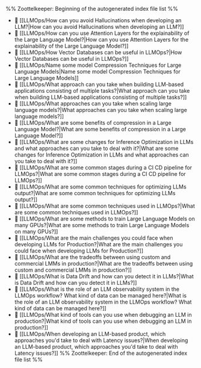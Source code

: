 %% Zoottelkeeper: Beginning of the autogenerated index file list  %%
- 📄 [[LLMOps/How can you avoid Hallucinations when developing an LLM?|How can you avoid Hallucinations when developing an LLM?]]
- 📄 [[LLMOps/How can you use Attention Layers for the explainability of the Large Language Model?|How can you use Attention Layers for the explainability of the Large Language Model?]]
- 📄 [[LLMOps/How Vector Databases can be useful in LLMOps?|How Vector Databases can be useful in LLMOps?]]
- 📄 [[LLMOps/Name some model Compression Techniques for Large Language Models|Name some model Compression Techniques for Large Language Models]]
- 📄 [[LLMOps/What approach can you take when building LLM-based applications consisting of multiple tasks?|What approach can you take when building LLM-based applications consisting of multiple tasks?]]
- 📄 [[LLMOps/What approaches can you take when scaling large language models?|What approaches can you take when scaling large language models?]]
- 📄 [[LLMOps/What are some benefits of compression in a Large Language Model?|What are some benefits of compression in a Large Language Model?]]
- 📄 [[LLMOps/What are some changes for Inference Optimization in LLMs and what approaches can you take to deal with it?|What are some changes for Inference Optimization in LLMs and what approaches can you take to deal with it?]]
- 📄 [[LLMOps/What are some common stages during a CI CD pipeline for LLMOps?|What are some common stages during a CI CD pipeline for LLMOps?]]
- 📄 [[LLMOps/What are some common techniques for optimizing LLMs output?|What are some common techniques for optimizing LLMs output?]]
- 📄 [[LLMOps/What are some common techniques used in LLMOps?|What are some common techniques used in LLMOps?]]
- 📄 [[LLMOps/What are some methods to train Large Language Models on many GPUs?|What are some methods to train Large Language Models on many GPUs?]]
- 📄 [[LLMOps/What are the main challenges you could face when developing LLMs for Production?|What are the main challenges you could face when developing LLMs for Production?]]
- 📄 [[LLMOps/What are the tradeoffs between using custom and commercial LMMs in production?|What are the tradeoffs between using custom and commercial LMMs in production?]]
- 📄 [[LLMOps/What is Data Drift and how can you detect it in LLMs?|What is Data Drift and how can you detect it in LLMs?]]
- 📄 [[LLMOps/What is the role of an LLM observability system in the LLMOps workflow? What kind of data can be managed here?|What is the role of an LLM observability system in the LLMOps workflow? What kind of data can be managed here?]]
- 📄 [[LLMOps/What kind of tools can you use when debugging an LLM in production?|What kind of tools can you use when debugging an LLM in production?]]
- 📄 [[LLMOps/When developing an LLM-based product, which approaches you'd take to deal with Latency issues?|When developing an LLM-based product, which approaches you'd take to deal with Latency issues?]]
%% Zoottelkeeper: End of the autogenerated index file list  %%
